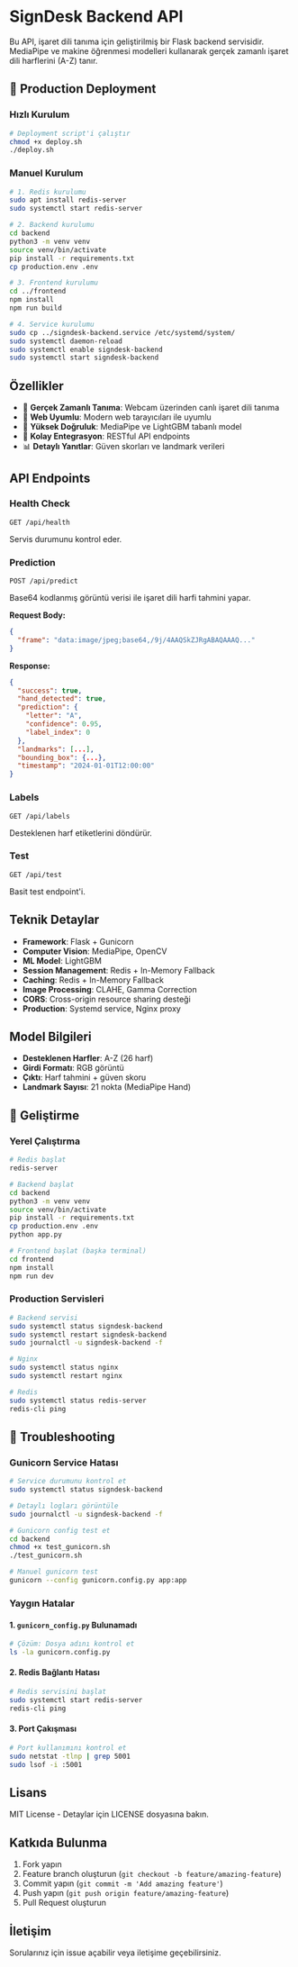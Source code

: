 # SignDesk Backend API

Bu API, işaret dili tanıma için geliştirilmiş bir Flask backend servisidir. MediaPipe ve makine öğrenmesi modelleri kullanarak gerçek zamanlı işaret dili harflerini (A-Z) tanır.

## 🚀 Production Deployment

### Hızlı Kurulum
```bash
# Deployment script'i çalıştır
chmod +x deploy.sh
./deploy.sh
```

### Manuel Kurulum
```bash
# 1. Redis kurulumu
sudo apt install redis-server
sudo systemctl start redis-server

# 2. Backend kurulumu
cd backend
python3 -m venv venv
source venv/bin/activate
pip install -r requirements.txt
cp production.env .env

# 3. Frontend kurulumu
cd ../frontend
npm install
npm run build

# 4. Service kurulumu
sudo cp ../signdesk-backend.service /etc/systemd/system/
sudo systemctl daemon-reload
sudo systemctl enable signdesk-backend
sudo systemctl start signdesk-backend
```

## Özellikler

- 🤟 **Gerçek Zamanlı Tanıma**: Webcam üzerinden canlı işaret dili tanıma
- 📱 **Web Uyumlu**: Modern web tarayıcıları ile uyumlu
- 🎯 **Yüksek Doğruluk**: MediaPipe ve LightGBM tabanlı model
- 🔧 **Kolay Entegrasyon**: RESTful API endpoints
- 📊 **Detaylı Yanıtlar**: Güven skorları ve landmark verileri

## API Endpoints

### Health Check
```
GET /api/health
```
Servis durumunu kontrol eder.

### Prediction
```
POST /api/predict
```
Base64 kodlanmış görüntü verisi ile işaret dili harfi tahmini yapar.

**Request Body:**
```json
{
  "frame": "data:image/jpeg;base64,/9j/4AAQSkZJRgABAQAAAQ..."
}
```

**Response:**
```json
{
  "success": true,
  "hand_detected": true,
  "prediction": {
    "letter": "A",
    "confidence": 0.95,
    "label_index": 0
  },
  "landmarks": [...],
  "bounding_box": {...},
  "timestamp": "2024-01-01T12:00:00"
}
```

### Labels
```
GET /api/labels
```
Desteklenen harf etiketlerini döndürür.

### Test
```
GET /api/test
```
Basit test endpoint'i.

## Teknik Detaylar

- **Framework**: Flask + Gunicorn
- **Computer Vision**: MediaPipe, OpenCV
- **ML Model**: LightGBM
- **Session Management**: Redis + In-Memory Fallback
- **Caching**: Redis + In-Memory Fallback
- **Image Processing**: CLAHE, Gamma Correction
- **CORS**: Cross-origin resource sharing desteği
- **Production**: Systemd service, Nginx proxy

## Model Bilgileri

- **Desteklenen Harfler**: A-Z (26 harf)
- **Girdi Formatı**: RGB görüntü
- **Çıktı**: Harf tahmini + güven skoru
- **Landmark Sayısı**: 21 nokta (MediaPipe Hand)

## 🔧 Geliştirme

### Yerel Çalıştırma

```bash
# Redis başlat
redis-server

# Backend başlat
cd backend
python3 -m venv venv
source venv/bin/activate
pip install -r requirements.txt
cp production.env .env
python app.py

# Frontend başlat (başka terminal)
cd frontend
npm install
npm run dev
```

### Production Servisleri

```bash
# Backend servisi
sudo systemctl status signdesk-backend
sudo systemctl restart signdesk-backend
sudo journalctl -u signdesk-backend -f

# Nginx
sudo systemctl status nginx
sudo systemctl restart nginx

# Redis
sudo systemctl status redis-server
redis-cli ping
```

## 🔧 Troubleshooting

### Gunicorn Service Hatası
```bash
# Service durumunu kontrol et
sudo systemctl status signdesk-backend

# Detaylı logları görüntüle
sudo journalctl -u signdesk-backend -f

# Gunicorn config test et
cd backend
chmod +x test_gunicorn.sh
./test_gunicorn.sh

# Manuel gunicorn test
gunicorn --config gunicorn.config.py app:app
```

### Yaygın Hatalar

#### 1. `gunicorn_config.py` Bulunamadı
```bash
# Çözüm: Dosya adını kontrol et
ls -la gunicorn.config.py
```

#### 2. Redis Bağlantı Hatası
```bash
# Redis servisini başlat
sudo systemctl start redis-server
redis-cli ping
```

#### 3. Port Çakışması
```bash
# Port kullanımını kontrol et
sudo netstat -tlnp | grep 5001
sudo lsof -i :5001
```

## Lisans

MIT License - Detaylar için LICENSE dosyasına bakın.

## Katkıda Bulunma

1. Fork yapın
2. Feature branch oluşturun (`git checkout -b feature/amazing-feature`)
3. Commit yapın (`git commit -m 'Add amazing feature'`)
4. Push yapın (`git push origin feature/amazing-feature`)
5. Pull Request oluşturun

## İletişim

Sorularınız için issue açabilir veya iletişime geçebilirsiniz.